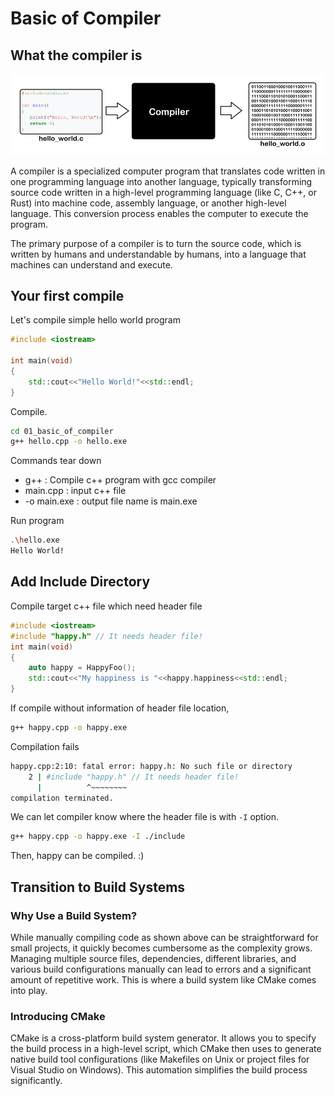 # Basic of Compiler

## What the compiler is

![alt text](image.png)

A compiler is a specialized computer program that translates code written in one programming language into another language, typically transforming source code written in a high-level programming language (like C, C++, or Rust) into machine code, assembly language, or another high-level language. This conversion process enables the computer to execute the program.

The primary purpose of a compiler is to turn the source code, which is written by humans and understandable by humans, into a language that machines can understand and execute. 

## Your first compile 

Let's compile simple hello world program

```c++
#include <iostream>

int main(void)
{
    std::cout<<"Hello World!"<<std::endl;
}
```

Compile.

```bash
cd 01_basic_of_compiler
g++ hello.cpp -o hello.exe
```

Commands tear down

- g++ : Compile c++ program with gcc compiler
- main.cpp : input c++ file
- -o main.exe : output file name is main.exe

Run program
```bash
.\hello.exe
Hello World!
```

## Add Include Directory

Compile target c++ file which need header file

```cpp
#include <iostream>
#include "happy.h" // It needs header file!
int main(void)
{
    auto happy = HappyFoo();
    std::cout<<"My happiness is "<<happy.happiness<<std::endl;
}
```

If compile without information of header file location,
```bash
g++ happy.cpp -o happy.exe
```

Compilation fails

```bash
happy.cpp:2:10: fatal error: happy.h: No such file or directory
    2 | #include "happy.h" // It needs header file!
      |          ^~~~~~~~~
compilation terminated.
```

We can let compiler know where the header file is with ```-I``` option.

```bash
g++ happy.cpp -o happy.exe -I ./include
```

Then, happy can be compiled. :)

## Transition to Build Systems

### Why Use a Build System?

While manually compiling code as shown above can be straightforward for small projects, it quickly becomes cumbersome as the complexity grows. Managing multiple source files, dependencies, different libraries, and various build configurations manually can lead to errors and a significant amount of repetitive work. This is where a build system like CMake comes into play.

### Introducing CMake

CMake is a cross-platform build system generator. It allows you to specify the build process in a high-level script, which CMake then uses to generate native build tool configurations (like Makefiles on Unix or project files for Visual Studio on Windows). This automation simplifies the build process significantly.

